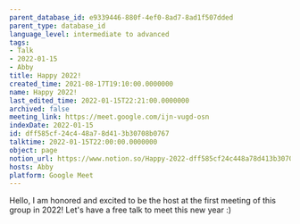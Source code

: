 ```yaml
---
parent_database_id: e9339446-880f-4ef0-8ad7-8ad1f507dded
parent_type: database_id
language_level: intermediate to advanced
tags:
- Talk
- 2022-01-15
- Abby
title: Happy 2022!
created_time: 2021-08-17T19:10:00.0000000
name: Happy 2022!
last_edited_time: 2022-01-15T22:21:00.0000000
archived: false
meeting_link: https://meet.google.com/ijn-vugd-osn
indexDate: 2022-01-15
id: dff585cf-24c4-48a7-8d41-3b30708b0767
talktime: 2022-01-15T22:00:00.0000000
object: page
notion_url: https://www.notion.so/Happy-2022-dff585cf24c448a78d413b30708b0767
hosts: Abby
platform: Google Meet
---
```


Hello, I am honored and excited to be the host at the first meeting of this group in 2022! Let's have a free talk to meet this new year :)






